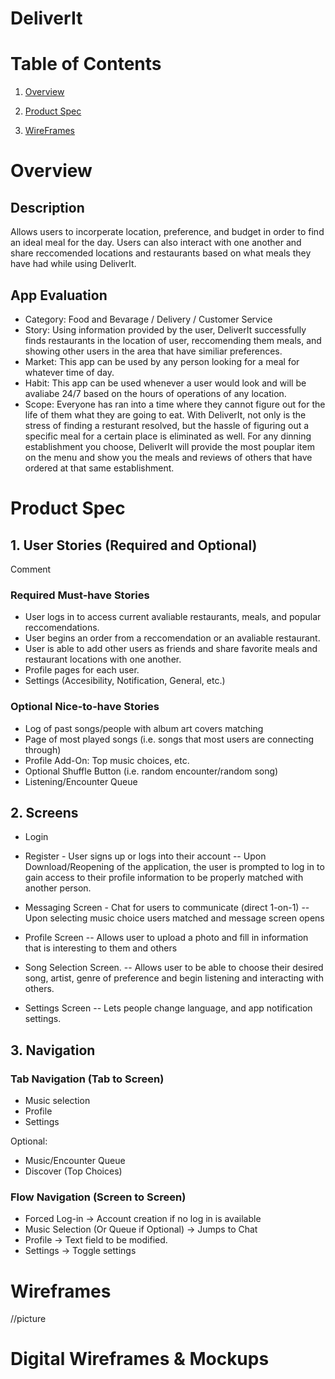 # DeliverIt
# Table of Contents
1. [Overview](#overview)

2. [Product Spec](#product-spec)

3. [WireFrames](#wireframes)
# Overview

## Description
Allows users to incorperate location, preference, and budget in order to find an ideal meal for the day. Users can also interact with one another and share reccomended locations and restaurants based on what meals they have had while using DeliverIt.

## App Evaluation
- Category: Food and Bevarage / Delivery / Customer Service
- Story: Using information provided by the user, DeliverIt successfully finds restaurants in the location of user, reccomending them meals, and showing other users in the area that have 
  similiar preferences.
- Market: This app can be used by any person looking for a meal for whatever time of day.
- Habit: This app can be used whenever a user would look and will be avaliabe 24/7 based on the hours of operations of any location.
- Scope: Everyone has ran into a time where they cannot figure out for the life of them what they are going to eat. With DeliverIt, not only is the stress of finding a resturant 
  resolved, but the hassle of figuring out a specific meal for a certain place is eliminated as well. For any dinning establishment you choose, DeliverIt will provide the most pouplar 
  item on the menu and show you the meals and reviews of others that have ordered at that same establishment.
# Product Spec
## 1. User Stories (Required and Optional)
Comment
### Required Must-have Stories

- User logs in to access current avaliable restaurants, meals, and popular 
  reccomendations.
- User begins an order from a reccomendation or an avaliable restaurant.
- User is able to add other users as friends and share favorite meals and 
  restaurant locations with one another.
- Profile pages for each user.
- Settings (Accesibility, Notification, General, etc.)

### Optional Nice-to-have Stories

- Log of past songs/people with album art covers matching
- Page of most played songs (i.e. songs that most users are connecting through)
- Profile Add-On: Top music choices, etc.
- Optional Shuffle Button (i.e. random encounter/random song)
- Listening/Encounter Queue
## 2. Screens
- Login
- Register - User signs up or logs into their account
  -- Upon Download/Reopening of the application, the user is prompted to log in to 
    gain access to their profile information to be properly matched with another 
    person.

- Messaging Screen - Chat for users to communicate (direct 1-on-1)
    -- Upon selecting music choice users matched and message screen opens
- Profile Screen
    -- Allows user to upload a photo and fill in information that is interesting 
       to them and others
- Song Selection Screen.
    -- Allows user to be able to choose their desired song, artist, genre of 
       preference and begin listening and interacting with others.
- Settings Screen
    -- Lets people change language, and app notification settings.

## 3. Navigation
### Tab Navigation (Tab to Screen)

- Music selection
- Profile
- Settings

Optional:

- Music/Encounter Queue
- Discover (Top Choices)

### Flow Navigation (Screen to Screen)

- Forced Log-in -> Account creation if no log in is available
- Music Selection (Or Queue if Optional) -> Jumps to Chat
- Profile -> Text field to be modified.
- Settings -> Toggle settings
# Wireframes
//picture
# Digital Wireframes & Mockups
